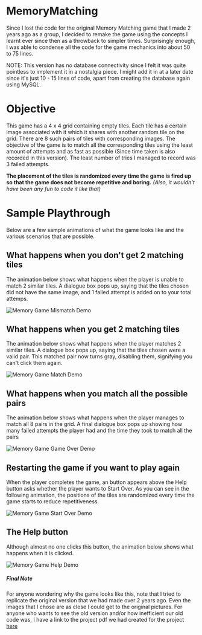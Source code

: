 # MemoryMatching
Since I lost the code for the original Memory Matching game that I made 2 years ago as a group, I decided to remake the game using the concepts I learnt ever since then as a throwback to simpler times. Surprisingly enough, I was able to condense all the code for the game mechanics into about 50 to 75 lines. 

NOTE: This version has no database connectivity since I felt it was quite pointless to implement it in a nostalgia piece. I might add it in at a later date since it's just 10 - 15 lines of code, apart from creating the database again using MySQL.

# Objective
This game has a 4 x 4 grid containing empty tiles. Each tile has a certain image associated with it which it shares with another random tile on the grid. There are 8 such pairs of tiles with corresponding images. The objective of the game is to match all the corresponding tiles using the least amount of attempts and as fast as possible (Since time taken is also recorded in this version). The least number of tries I managed to record was 3 failed attempts.

**The placement of the tiles is randomized every time the game is fired up so that the game does not become repetitive and boring.** _(Also, it wouldn't have been any fun to code it like that)_

# Sample Playthrough
Below are a few sample animations of what the game looks like and the various scenarios that are possible.

## What happens when you don't get 2 matching tiles

The animation below shows what happens when the player is unable to match 2 similar tiles. A dialogue box pops up, saying that the tiles chosen did not have the same image, and 1 failed attempt is added on to your total attemps.

![Memory Game Mismatch Demo](https://github.com/Vatsav14/Project-Pictures/blob/master/Memory/MM-Mismatch.gif)

## What happens when you get 2 matching tiles

The animation below shows what happens when the player matches 2 similar tiles. A dialogue box pops up, saying that the tiles chosen were a valid pair. This matched pair now turns gray, disabling them, signifying you can't click them again.

![Memory Game Match Demo](https://github.com/Vatsav14/Project-Pictures/blob/master/Memory/MM-Match.gif)

## What happens when you match all the possible pairs

The animation below shows what happens when the player manages to match all 8 pairs in the grid. A final dialogue box pops up showing how many failed attempts the player had and the time they took to match all the pairs

![Memory Game Game Over Demo](https://github.com/Vatsav14/Project-Pictures/blob/master/Memory/MM-GameOver.gif)

## Restarting the game if you want to play again

When the player completes the game, an button appears above the Help button asks whether the player wants to Start Over. As you can see in the following animation, the positions of the tiles are randomized every time the game starts to reduce repetitiveness. 

![Memory Game Start Over Demo](https://github.com/Vatsav14/Project-Pictures/blob/master/Memory/MM-Restart.gif)

## The Help button

Although almost no one clicks this button, the animation below shows what happens when it is clicked. 

![Memory Game Help Demo](https://github.com/Vatsav14/Project-Pictures/blob/master/Memory/MM-help.gif)

##### Final Note
For anyone wondering why the game looks like this, note that I tried to replicate the original version that we had made over 2 years ago. Even the images that I chose are as close I could get to the original pictures. For anyone who wants to see the old version and/or how inefficient our old code was, I have a link to the project pdf we had created for the project [here](https://drive.google.com/file/d/1xTzwepKpbxSwDju6FqbFMbQ9uI2Cnkx9/view?usp=sharing)
